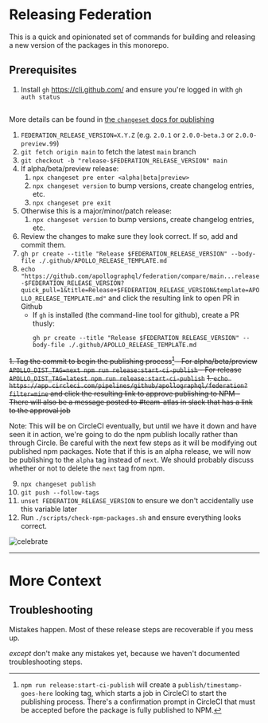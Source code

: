 # Releasing Federation

This is a quick and opinionated set of commands for building and releasing a new version of the packages in this monorepo.

## Prerequisites

1. Install `gh` https://cli.github.com/ and ensure you're logged in with `gh auth status`

##

More details can be found in [the `changeset` docs for publishing](https://github.com/changesets/changesets/blob/main/docs/intro-to-using-changesets.md#versioning-and-publishing)

1. `FEDERATION_RELEASE_VERSION=X.Y.Z` (e.g. `2.0.1` or `2.0.0-beta.3` or `2.0.0-preview.99`)
1. `git fetch origin main` to fetch the latest `main` branch
1. `git checkout -b "release-$FEDERATION_RELEASE_VERSION" main`
1. If alpha/beta/preview release:
   1. `npx changeset pre enter <alpha|beta|preview>`
   2. `npx changeset version` to bump versions, create changelog entries, etc.
   3. `npx changeset pre exit`
1. Otherwise this is a major/minor/patch release:
   1. `npx changeset version` to bump versions, create changelog entries, etc.
1. Review the changes to make sure they look correct. If so, add and commit them.
1. `gh pr create --title "Release $FEDERATION_RELEASE_VERSION" --body-file ./.github/APOLLO_RELEASE_TEMPLATE.md`
1. `echo "https://github.com/apollographql/federation/compare/main...release-$FEDERATION_RELEASE_VERSION?quick_pull=1&title=Release+$FEDERATION_RELEASE_VERSION&template=APOLLO_RELEASE_TEMPLATE.md"` and click the resulting link to open PR in Github
    - If `gh` is installed (the command-line tool for github), create a PR thusly:
      ```
      gh pr create --title "Release $FEDERATION_RELEASE_VERSION" --body-file ./.github/APOLLO_RELEASE_TEMPLATE.md
      ``` 
~~1. Tag the commit to begin the publishing process[^publishing]
    - For alpha/beta/preview `APOLLO_DIST_TAG=next npm run release:start-ci-publish`
    - For release `APOLLO_DIST_TAG=latest npm run release:start-ci-publish`~~
~~1. `echo https://app.circleci.com/pipelines/github/apollographql/federation?filter=mine` and click the resulting link to approve publishing to NPM
    - There will also be a message posted to #team-atlas in slack that has a link to the approval job~~

Note: This will be on CircleCI eventually, but until we have it down and have seen it in action, we're going to do the npm publish locally rather than through Circle. Be careful with the next few steps as it will be modifying out published npm packages. Note that if this is an alpha release, we will now be publishing to the `alpha` tag instead of `next`. We should probably discuss whether or not to delete the `next` tag from npm.

9. `npx changeset publish`
10. `git push --follow-tags`
11. `unset FEDERATION_RELEASE_VERSION` to ensure we don't accidentally use this variable later
12. Run `./scripts/check-npm-packages.sh` and ensure everything looks correct.

![celebrate](https://media.giphy.com/media/LZElUsjl1Bu6c/giphy.gif)

---

# More Context

## Troubleshooting

Mistakes happen. Most of these release steps are recoverable if you mess up.

_except_ don't make any mistakes yet, because we haven't documented troubleshooting steps.

[^publishing]: `npm run release:start-ci-publish` will create a `publish/timestamp-goes-here` looking tag, which starts a job in CircleCI to start the publishing process. There's a confirmation prompt in CircleCI that must be accepted before the package is fully published to NPM.
